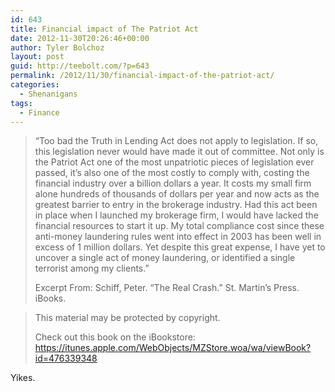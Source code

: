 ```yaml
---
id: 643
title: Financial impact of The Patriot Act
date: 2012-11-30T20:26:46+00:00
author: Tyler Bolchoz
layout: post
guid: http://teebolt.com/?p=643
permalink: /2012/11/30/financial-impact-of-the-patriot-act/
categories:
  - Shenanigans
tags:
  - Finance
---
```

> “Too bad the Truth in Lending Act does not apply to legislation. If so, this legislation never would have made it out of committee. Not only is the Patriot Act one of the most unpatriotic pieces of legislation ever passed, it’s also one of the most costly to comply with, costing the financial industry over a billion dollars a year. It costs my small firm alone hundreds of thousands of dollars per year and now acts as the greatest barrier to entry in the brokerage industry. Had this act been in place when I launched my brokerage firm, I would have lacked the financial resources to start it up. My total compliance cost since these anti-money laundering rules went into effect in 2003 has been well in excess of 1 million dollars. Yet despite this great expense, I have yet to uncover a single act of money laundering, or identified a single terrorist among my clients.”
> 
> Excerpt From: Schiff, Peter. “The Real Crash.” St. Martin’s Press. iBooks.
  
> This material may be protected by copyright.
> 
> Check out this book on the iBookstore: https://itunes.apple.com/WebObjects/MZStore.woa/wa/viewBook?id=476339348

Yikes.